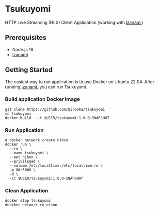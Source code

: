 # Tsukuyomi

HTTP Live Streaming (HLS) Client Application (working with [Izanami](https://github.com/hirooka/izanami))

## Prerequisites

- Node.js 16
- [Izanami](https://github.com/hirooka/izanami)

## Getting Started

The easiest way to run application is to use Docker on Ubuntu 22.04. After running [Izanami](https://github.com/hirooka/izanami), you can run Tsukuyomi.

### Build application Docker image

```
git clone https://github.com/hirooka/tsukuyomi
cd tsukuyomi
docker build . -t $USER/tsukuyomi:1.0.0-SNAPSHOT
```

### Run Application

```
# docker network create nihon
docker run \
  --rm \
  --name tsukuyomi \
  --net nihon \
  --privileged \
  --volume /etc/localtime:/etc/localtime:ro \
  -p 80:3000 \
  -d \
  -it $USER/tsukuyomi:1.0.0-SNAPSHOT
```

### Clean Application

```
docker stop tsukuyomi
#docker network rm nihon
```
